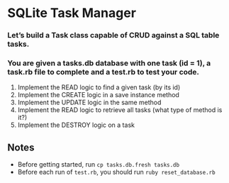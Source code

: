 # SQLite Task Manager

### Let’s build a Task class capable of CRUD against a SQL table tasks.
### You are given a tasks.db database with one task (id = 1), a task.rb file to complete and a test.rb to test your code.

1. Implement the READ logic to find a given task (by its id)
2. Implement the CREATE logic in a save instance method
3. Implement the UPDATE logic in the same method
4. Implement the READ logic to retrieve all tasks (what type of method is it?)
5. Implement the DESTROY logic on a task


## Notes
- Before getting started, run `cp tasks.db.fresh tasks.db`
- Before each run of `test.rb`, you should run `ruby reset_database.rb`
